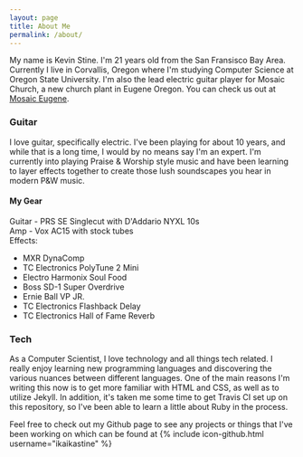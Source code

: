 ```yaml
---
layout: page
title: About Me
permalink: /about/
---
```


My name is Kevin Stine. I'm 21 years old from the San Fransisco Bay Area.
Currently I live in Corvallis, Oregon where I'm studying Computer Science at
Oregon State University. I'm also the lead electric guitar player for
Mosaic Church, a new church plant in Eugene Oregon. You can check us out at
[Mosaic Eugene](http://mosaiceugene.com/).

### Guitar
I love guitar, specifically electric. I've been playing for about 10 years,
and while that is a long time, I would by no means say I'm an expert. I'm
currently into playing Praise & Worship style music and have been learning
to layer effects together to create those lush soundscapes you hear in modern
P&W music.

#### My Gear
Guitar - PRS SE Singlecut with D'Addario NYXL 10s  
Amp - Vox AC15 with stock tubes  
Effects:

* MXR DynaComp
* TC Electronics PolyTune 2 Mini
* Electro Harmonix Soul Food
* Boss SD-1 Super Overdrive
* Ernie Ball VP JR.
* TC Electronics Flashback Delay
* TC Electronics Hall of Fame Reverb

### Tech
As a Computer Scientist, I love technology and all things tech related. I really
enjoy learning new programming languages and discovering the various nuances
between different languages. One of the main reasons I'm writing this now is to
get more familiar with HTML and CSS, as well as to utilize Jekyll. In addition,
it's taken me some time to get Travis CI set up on this repository, so I've
been able to learn a little about Ruby in the process.

Feel free to check out my Github page to see any projects or things that I've
been working on which can be found at
{% include icon-github.html username="ikaikastine" %}
